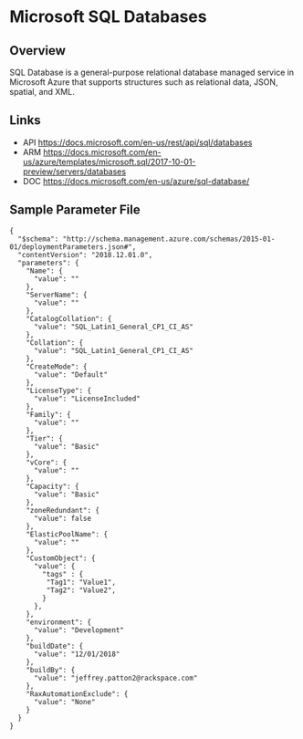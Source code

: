 # Microsoft SQL Databases

## Overview
SQL Database is a general-purpose relational database managed service in Microsoft Azure that supports structures such as relational data, JSON, spatial, and XML.

## Links
- API https://docs.microsoft.com/en-us/rest/api/sql/databases
- ARM https://docs.microsoft.com/en-us/azure/templates/microsoft.sql/2017-10-01-preview/servers/databases
- DOC https://docs.microsoft.com/en-us/azure/sql-database/

## Sample Parameter File
```
{
  "$schema": "http://schema.management.azure.com/schemas/2015-01-01/deploymentParameters.json#",
  "contentVersion": "2018.12.01.0",
  "parameters": {
    "Name": {
      "value": ""
    },
    "ServerName": {
      "value": ""
    },
    "CatalogCollation": {
      "value": "SQL_Latin1_General_CP1_CI_AS"
    },
    "Collation": {
      "value": "SQL_Latin1_General_CP1_CI_AS"
    },
    "CreateMode": {
      "value": "Default"
    },
    "LicenseType": {
      "value": "LicenseIncluded"
    },
    "Family": {
      "value": ""
    },
    "Tier": {
      "value": "Basic"
    },
    "vCore": {
      "value": ""
    },
    "Capacity": {
      "value": "Basic"
    },
    "zoneRedundant": {
      "value": false
    },
    "ElasticPoolName": {
      "value": ""
    },
    "CustomObject": {
      "value": {
        "tags" : {
         "Tag1": "Value1",
         "Tag2": "Value2",
        }
      },
    },
    "environment": {
      "value": "Development"
    },
    "buildDate": {
      "value": "12/01/2018"
    },
    "buildBy": {
      "value": "jeffrey.patton2@rackspace.com"
    },
    "RaxAutomationExclude": {
      "value": "None"
    }
  }
}
```